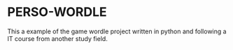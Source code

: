 # PERSO-WORDLE

This a example of the game wordle project written in python and following a IT course from another study field.
